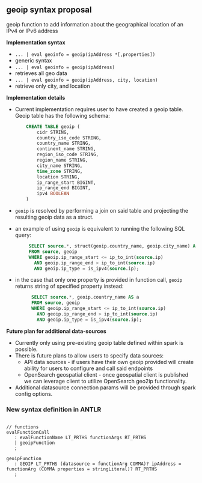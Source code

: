 ## geoip syntax proposal

geoip function to add information about the geographical location of an IPv4 or IPv6 address

**Implementation syntax**
- `... | eval geoinfo = geoip(ipAddress *[,properties])`
- generic syntax     
- `... | eval geoinfo = geoip(ipAddress)`
- retrieves all geo data
- `... | eval geoinfo = geoip(ipAddress, city, location)`
-  retrieve only city, and location

**Implementation details**
- Current implementation requires user to have created a geoip table. Geoip table has the following schema:

    ```SQL
        CREATE TABLE geoip (
            cidr STRING,
            country_iso_code STRING,
            country_name STRING,
            continent_name STRING,
            region_iso_code STRING,
            region_name STRING,
            city_name STRING,
            time_zone STRING,
            location STRING,
            ip_range_start BIGINT,
            ip_range_end BIGINT,
            ipv4 BOOLEAN
        )
    ```     

- `geoip` is resolved by performing a join on said table and projecting the resulting geoip data as a struct.
- an example of using `geoip` is equivalent to running the following SQL query:

   ```SQL
        SELECT source.*, struct(geoip.country_name, geoip.city_name) AS a
        FROM source, geoip
        WHERE geoip.ip_range_start <= ip_to_int(source.ip)
          AND geoip.ip_range_end > ip_to_int(source.ip)
          AND geoip.ip_type = is_ipv4(source.ip);
   ```
- in the case that only one property is provided in function call, `geoip` returns string of specified property instead: 
  
  ```SQL
        SELECT source.*, geoip.country_name AS a
        FROM source, geoip
        WHERE geoip.ip_range_start <= ip_to_int(source.ip)
          AND geoip.ip_range_end > ip_to_int(source.ip)
          AND geoip.ip_type = is_ipv4(source.ip);
  ```

**Future plan for additional data-sources**

- Currently only using pre-existing geoip table defined within spark is possible.
- There is future plans to allow users to specify data sources:
    - API data sources - if users have their own geoip provided will create ability for users to configure and call said endpoints
    - OpenSearch geospatial client - once geospatial client is published we can leverage client to utilize OpenSearch geo2ip functionality.
- Additional datasource connection params will be provided through spark config options.

### New syntax definition in ANTLR

```ANTLR
  
// functions
evalFunctionCall
   : evalFunctionName LT_PRTHS functionArgs RT_PRTHS
   | geoipFunction
   ;  
  
geoipFunction
   : GEOIP LT_PRTHS (datasource = functionArg COMMA)? ipAddress = functionArg (COMMA properties = stringLiteral)? RT_PRTHS
   ;
```
